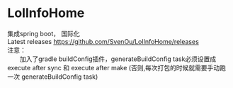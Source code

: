 # LolInfoHome
集成spring boot， 国际化</br>
Latest releases https://github.com/SvenOu/LolInfoHome/releases</br>
注意：</br>
　　加入了gradle buildConfig插件，generateBuildConfig task必须设置成 execute after sync 和 execute after make (否则,每次打包的时候就需要手动跑一次 generateBuildConfig task)
